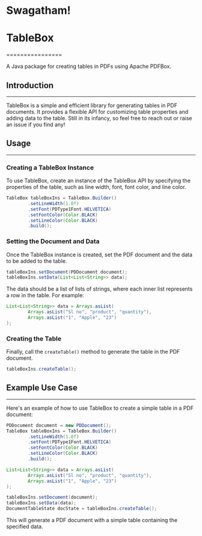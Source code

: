 
# Swagatham!
# TableBox
================

A Java package for creating tables in PDFs using Apache PDFBox.

## Introduction
---------------

TableBox is a simple and efficient library for generating tables in PDF documents. It provides a flexible API for customizing table properties and adding data to the table. Still in its infancy, so feel free to reach out or raise an issue if you find any!

## Usage
-----

### Creating a TableBox Instance

To use TableBox, create an instance of the TableBox API by specifying the properties of the table, such as line width, font, font color, and line color.
```java
TableBox tableBoxIns = TableBox.Builder()
        .setLineWidth(1.0f)
        .setFont(PDType1Font.HELVETICA)
        .setFontColor(Color.BLACK)
        .setLineColor(Color.BLACK)
        .build();
```
### Setting the Document and Data

Once the TableBox instance is created, set the PDF document and the data to be added to the table.
```java
tableBoxIns.setDocument(PDDocument document);
tableBoxIns.setData(List<List<String>> data);
```
The data should be a list of lists of strings, where each inner list represents a row in the table. For example:
```java
List<List<String>> data = Arrays.asList(
        Arrays.asList("Sl no", "product", "quantity"),
        Arrays.asList("1", "Apple", "23")
);
```
### Creating the Table

Finally, call the `createTable()` method to generate the table in the PDF document.
```java
tableBoxIns.createTable();
```
## Example Use Case
--------------------

Here's an example of how to use TableBox to create a simple table in a PDF document:
```java
PDDocument document = new PDDocument();
TableBox tableBoxIns = TableBox.Builder()
        .setLineWidth(1.0f)
        .setFont(PDType1Font.HELVETICA)
        .setFontColor(Color.BLACK)
        .setLineColor(Color.BLACK)
        .build();

List<List<String>> data = Arrays.asList(
        Arrays.asList("Sl no", "product", "quantity"),
        Arrays.asList("1", "Apple", "23")
);

tableBoxIns.setDocument(document);
tableBoxIns.setData(data);
DocumentTableState docState = tableBoxIns.createTable();
```
This will generate a PDF document with a simple table containing the specified data.
